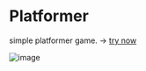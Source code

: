 # Platformer

simple platformer game. -> [try now](https://abdurrafey-amir.github.io/platformer-web/)

![image](https://github.com/user-attachments/assets/b7fd8d48-10e1-49b0-adbb-3eabb2182c2f)

